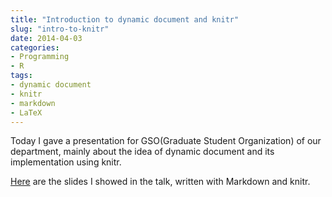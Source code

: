 ```yaml
---
title: "Introduction to dynamic document and knitr"
slug: "intro-to-knitr"
date: 2014-04-03
categories:
- Programming
- R
tags:
- dynamic document
- knitr
- markdown
- LaTeX
---
```


Today I gave a presentation for GSO(Graduate Student Organization) of our department,
mainly about the idea of dynamic document and its implementation using knitr.

[Here](http://archive.statr.me/files/GSO/GSO-knitr-new.html) are the slides I showed in the talk,
written with Markdown and knitr.
